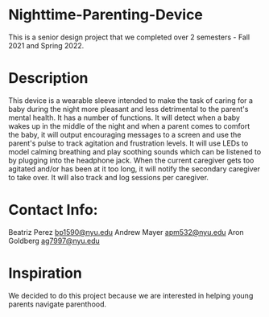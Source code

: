 # Nighttime-Parenting-Device
This is a senior design project that we completed over 2 semesters - Fall 2021 and Spring 2022.

# Description
This device is a wearable sleeve intended to make the task of caring for a baby during the night more pleasant and less detrimental to the parent's mental health. It has a 
number of functions. It will detect when a baby wakes up in the middle of the night and when a parent comes to comfort the baby, it will output encouraging messages to a screen 
and use the parent's pulse to track agitation and frustration levels. It will use LEDs to model calming breathing and play soothing sounds which can be listened to by plugging
into the headphone jack. When the current caregiver gets too agitated and/or has been at it too long, it will notify the secondary caregiver to take over. It will also track 
and log sessions per caregiver. 

# Contact Info:
Beatriz Perez bp1590@nyu.edu
Andrew Mayer apm532@nyu.edu
Aron Goldberg ag7997@nyu.edu

# Inspiration
We decided to do this project because we are interested in helping young parents navigate parenthood.
